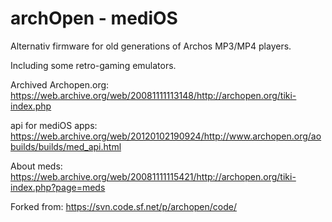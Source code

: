 # archOpen - mediOS

Alternativ firmware for old generations of Archos MP3/MP4 players.

Including some retro-gaming emulators.

Archived Archopen.org: https://web.archive.org/web/20081111113148/http://archopen.org/tiki-index.php

api for mediOS apps: https://web.archive.org/web/20120102190924/http://www.archopen.org/aobuilds/builds/med_api.html

About meds: https://web.archive.org/web/20081111115421/http://archopen.org/tiki-index.php?page=meds

Forked from: https://svn.code.sf.net/p/archopen/code/

